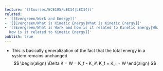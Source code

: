 ```yaml
---
lecture: '[[Courses/ECE105/LEC14|LEC14]]'
related:
- '[[Evergreen/Work and Energy]]'
- '[[Evergreen/What is Kinetic Energy|What is Kinetic Energy]]'
- '[[Evergreen/What is Work and how is it related to Kinetic Energy|What is Work and
  how is it related to Kinetic Energy]]'
publish: true
---
```


- This is basically generalization of the fact that the total energy in a system remains unchanged.
$$
\begin{align}
\Delta K = W = K_f - K_i\\
K_f = K_i + W
\end{align}
$$